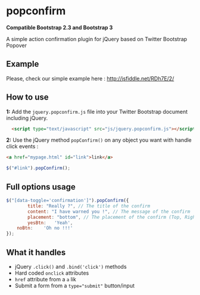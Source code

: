 popconfirm
==========

__Compatible Bootstrap 2.3 and Bootstrap 3__

A simple action confirmation plugin for jQuery based on Twitter Bootstrap Popover

## Example

Please, check our simple example here : http://jsfiddle.net/RDh7E/2/

## How to use

__1:__ Add the `jquery.popconfirm.js` file into your Twitter Bootstrap document including jQuery.

```html
  <script type="text/javascript" src="js/jquery.popconfirm.js"></script>
```

__2:__ Use the jQuery method `popConfirm()` on any object you want with handle click events :

```html
<a href="mypage.html" id="link">link</a>
```

```javascript
$("#link").popConfirm();
```

## Full options usage
```javascript
$("[data-toggle='confirmation']").popConfirm({
        title: "Really ?", // The title of the confirm
        content: "I have warned you !", // The message of the confirm
        placement: "bottom", // The placement of the confirm (Top, Right, Bottom, Left)
        yesBtn:   'Yeah',
	noBtn:    'Oh no !!!'
});
```

## What it handles

* jQuery `.click()` and `.bind('click')` methods
* Hard coded `onclick` attributes
* `href` attribute from a `a` lik
* Submit a form from a `type="submit"` button/input
